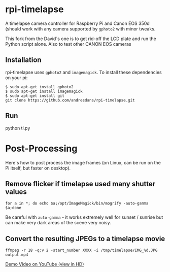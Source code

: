rpi-timelapse
=============

A timelapse camera controller for Raspberry Pi and Canon EOS 350d (should work with any camera supported by `gphoto2` with minor tweaks.

This fork from the David´s one is to get rid-off the LCD plate and run the Python script alone. Also to test other CANON EOS cameras



Installation
------------

rpi-timelapse uses `gphoto2` and `imagemagick`.  To install these dependencies on your pi:

```
$ sudo apt-get install gphoto2
$ sudo apt-get install imagemagick
$ sudo apt-get install git
git clone https://github.com/andresdans/rpi-timelapse.git
```

Run
---

python tl.py


Post-Processing
===============

Here's how to post process the image frames (on Linux, can be run on the Pi itself, but faster on desktop).

Remove flicker if timelapse used many shutter values
----------------------------------------------------

```
for a in *; do echo $a;/opt/ImageMagick/bin/mogrify -auto-gamma $a;done
```

Be careful with `auto-gamma` - it works extremely well for sunset / sunrise but can make very dark areas of the scene very noisy.

Convert the resulting JPEGs to a timelapse movie
------------------------------------------------

```
ffmpeg -r 18 -q:v 2 -start_number XXXX -i /tmp/timelapse/IMG_%d.JPG output.mp4
```



[Demo Video on YouTube (view in HD)](http://www.youtube.com/watch?v=AZbK4acS5Mc)
